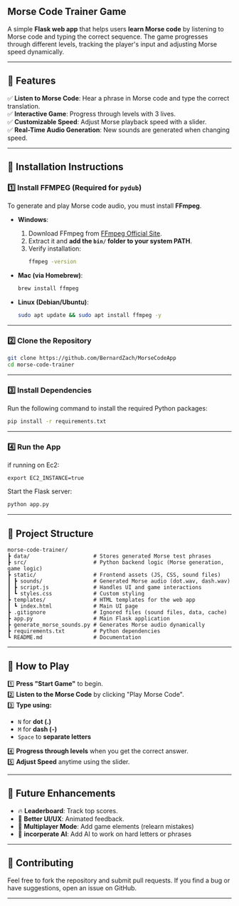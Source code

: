 ## **Morse Code Trainer Game**
A simple **Flask web app** that helps users **learn Morse code** by listening to Morse code and typing the correct sequence. The game progresses through different levels, tracking the player's input and adjusting Morse speed dynamically.

---

## **🔹 Features**
✅ **Listen to Morse Code**: Hear a phrase in Morse code and type the correct translation.  
✅ **Interactive Game**: Progress through levels with 3 lives.  
✅ **Customizable Speed**: Adjust Morse playback speed with a slider.  
✅ **Real-Time Audio Generation**: New sounds are generated when changing speed.  

---

## **🔹 Installation Instructions**
### **1️⃣ Install FFMPEG (Required for `pydub`)**
To generate and play Morse code audio, you must install **FFmpeg**.

- **Windows**:
  1. Download FFmpeg from [FFmpeg Official Site](https://ffmpeg.org/download.html).
  2. Extract it and **add the `bin/` folder to your system PATH**.
  3. Verify installation:
     ```bash
     ffmpeg -version
     ```

- **Mac (via Homebrew)**:
  ```bash
  brew install ffmpeg
  ```

- **Linux (Debian/Ubuntu)**:
  ```bash
  sudo apt update && sudo apt install ffmpeg -y
  ```

---

### **2️⃣ Clone the Repository**
```bash
git clone https://github.com/BernardZach/MorseCodeApp
cd morse-code-trainer
```

---

### **3️⃣ Install Dependencies**
Run the following command to install the required Python packages:
```bash
pip install -r requirements.txt
```

---

### **4️⃣ Run the App**

if running on Ec2:
```
export EC2_INSTANCE=true
```
Start the Flask server:
```bash
python app.py
```

---

## **🔹 Project Structure**
```
morse-code-trainer/
┣ data/                    # Stores generated Morse test phrases
┣ src/                     # Python backend logic (Morse generation, game logic)
┣ static/                  # Frontend assets (JS, CSS, sound files)
┃ ┣ sounds/                # Generated Morse audio (dot.wav, dash.wav)
┃ ┣ script.js              # Handles UI and game interactions
┃ ┗ styles.css             # Custom styling
┣ templates/               # HTML templates for the web app
┃ ┗ index.html             # Main UI page
┣ .gitignore               # Ignored files (sound files, data, cache)
┣ app.py                   # Main Flask application
┣ generate_morse_sounds.py # Generates Morse audio dynamically
┣ requirements.txt         # Python dependencies
┗ README.md                # Documentation
```

---

## **🔹 How to Play**
1️⃣ **Press "Start Game"** to begin.  
2️⃣ **Listen to the Morse Code** by clicking "Play Morse Code".  
3️⃣ **Type using:**
   - `N` for **dot (.)**
   - `M` for **dash (-)**
   - `Space` to **separate letters**  

4️⃣ **Progress through levels** when you get the correct answer.  
5️⃣ **Adjust Speed** anytime using the slider.  

---

## **🔹 Future Enhancements**
- 🔥 **Leaderboard**: Track top scores.  
- 🎨 **Better UI/UX**: Animated feedback.  
- 📡 **Multiplayer Mode**: Add game elements (relearn mistakes)
- 🤖 **incorperate AI**: Add AI to work on  hard letters or phrases

---

## **🔹 Contributing**
Feel free to fork the repository and submit pull requests. If you find a bug or have suggestions, open an issue on GitHub.

---
